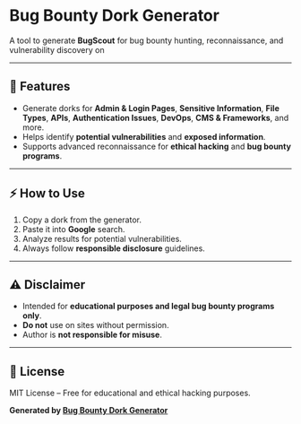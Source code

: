 # Bug Bounty Dork Generator 

A tool to generate **BugScout** for bug bounty hunting, reconnaissance, and vulnerability discovery on

---

## 🔹 Features

- Generate dorks for **Admin & Login Pages**, **Sensitive Information**, **File Types**, **APIs**, **Authentication Issues**, **DevOps**, **CMS & Frameworks**, and more.  
- Helps identify **potential vulnerabilities** and **exposed information**.  
- Supports advanced reconnaissance for **ethical hacking** and **bug bounty programs**.

---

## ⚡ How to Use

1. Copy a dork from the generator.  
2. Paste it into **Google** search.  
3. Analyze results for potential vulnerabilities.  
4. Always follow **responsible disclosure** guidelines.

---

## ⚠️ Disclaimer

- Intended for **educational purposes and legal bug bounty programs only**.  
- **Do not** use on sites without permission.  
- Author is **not responsible for misuse**.

---

## 📌 License

MIT License – Free for educational and ethical hacking purposes.

**Generated by [Bug Bounty Dork Generator](https://xocode.info)**
